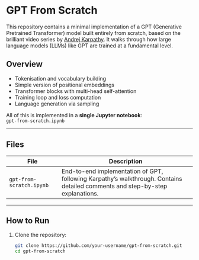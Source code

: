 # GPT From Scratch

This repository contains a minimal implementation of a GPT (Generative Pretrained Transformer) model built entirely from scratch, based on the brilliant video series by [Andrej Karpathy](https://www.youtube.com/@AndrejKarpathy). It walks through how large language models (LLMs) like GPT are trained at a fundamental level.

## Overview

- Tokenisation and vocabulary building
- Simple version of positional embeddings
- Transformer blocks with multi-head self-attention
- Training loop and loss computation
- Language generation via sampling

All of this is implemented in a **single Jupyter notebook**:  
`gpt-from-scratch.ipynb`

---

## Files

| File | Description |
|------|-------------|
| `gpt-from-scratch.ipynb` | End-to-end implementation of GPT, following Karpathy’s walkthrough. Contains detailed comments and step-by-step explanations. |

---

## How to Run

1. Clone the repository:

   ```bash
   git clone https://github.com/your-username/gpt-from-scratch.git
   cd gpt-from-scratch
